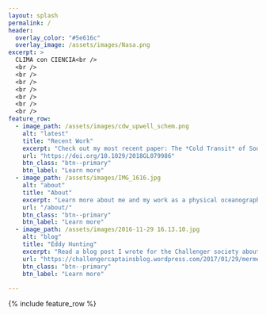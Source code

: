 ```yaml
---
layout: splash
permalink: /
header:
  overlay_color: "#5e616c"
  overlay_image: /assets/images/Nasa.png
excerpt: >
  CLIMA con CIENCIA<br />
  <br />
  <br />
  <br />
  <br />
  <br />
  <br />
  <br />
feature_row:
  - image_path: /assets/images/cdw_upwell_schem.png
    alt: "latest"
    title: "Recent Work"
    excerpt: "Check out my most recent paper: The *Cold Transit* of Southern Ocean Upwelling."
    url: "https://doi.org/10.1029/2018GL079986"
    btn_class: "btn--primary"
    btn_label: "Learn more"
  - image_path: /assets/images/IMG_1616.jpg
    alt: "about"
    title: "About"
    excerpt: "Learn more about me and my work as a physical oceanographer"
    url: "/about/"
    btn_class: "btn--primary"
    btn_label: "Learn more"  
  - image_path: /assets/images/2016-11-29 16.13.10.jpg
    alt: "blog"
    title: "Eddy Hunting"
    excerpt: "Read a blog post I wrote for the Challenger society about eddy hunting in the Bahamas."
    url: "https://challengercaptainsblog.wordpress.com/2017/01/29/mermeed-eddy-hunting-dafydd-gwyn-evans/"
    btn_class: "btn--primary"
    btn_label: "Learn more"
    
---
```


{% include feature_row %}

 
